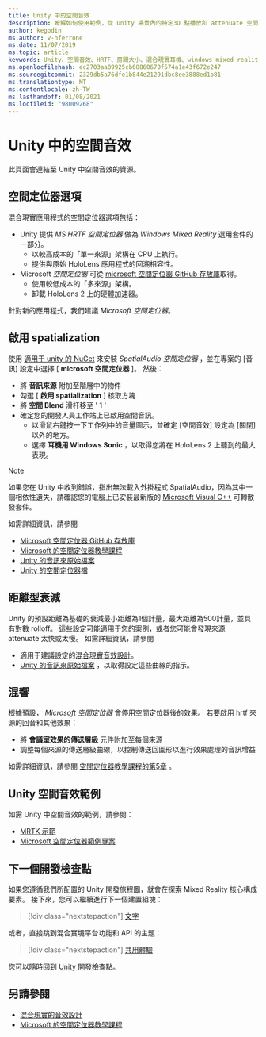 ```yaml
---
title: Unity 中的空間音效
description: 瞭解如何使用範例，從 Unity 場景內的特定3D 點播放和 attenuate 空間音效。
author: kegodin
ms.author: v-hferrone
ms.date: 11/07/2019
ms.topic: article
keywords: Unity、空間音效、HRTF、房間大小、混合現實耳機、windows mixed reality 耳機、虛擬實境耳機、MRTK、混合現實工具組、空間定位器、回音
ms.openlocfilehash: ec2703aa89925cb68860670f574a1e43f672e247
ms.sourcegitcommit: 2329db5a76dfe1b844e21291dbc8ee3888ed1b81
ms.translationtype: MT
ms.contentlocale: zh-TW
ms.lasthandoff: 01/08/2021
ms.locfileid: "98009268"
---
```

# <a name="spatial-sound-in-unity"></a>Unity 中的空間音效

此頁面會連結至 Unity 中空間音效的資源。

## <a name="spatializer-options"></a>空間定位器選項

混合現實應用程式的空間定位器選項包括：
* Unity 提供 *MS HRTF 空間定位器* 做為 *Windows Mixed Reality* 選用套件的一部分。
  * 以較高成本的「單一來源」架構在 CPU 上執行。
  * 提供與原始 HoloLens 應用程式的回溯相容性。
* Microsoft *空間定位器* 可從 [microsoft 空間定位器 GitHub 存放庫](https://github.com/microsoft/spatialaudio-unity)取得。
  * 使用較低成本的「多來源」架構。
  * 卸載 HoloLens 2 上的硬體加速器。 

針對新的應用程式，我們建議 *Microsoft 空間定位器*。

## <a name="enable-spatialization"></a>啟用 spatialization

使用 [適用于 unity 的 NuGet](https://github.com/GlitchEnzo/NuGetForUnity/releases/latest) 來安裝 _SpatialAudio 空間定位器_ ，並在專案的 [音訊] 設定中選擇 [ **microsoft 空間定位器** ]。 然後：
* 將 **音訊來源** 附加至階層中的物件
* 勾選 [ **啟用 spatialization** ] 核取方塊
* 將 **空間 Blend** 滑杆移至 ' 1 '
* 確定您的開發人員工作站上已啟用空間音訊。 
    * 以滑鼠右鍵按一下工作列中的音量圖示，並確定 [空間音效] 設定為 [關閉] 以外的地方。 
    * 選擇 **耳機用 Windows Sonic** ，以取得您將在 HoloLens 2 上聽到的最大表現。

>[!NOTE]
>如果您在 Unity 中收到錯誤，指出無法載入外掛程式 SpatialAudio，因為其中一個相依性遺失，請確認您的電腦上已安裝最新版的 [Microsoft Visual C++](https://support.microsoft.com/en-us/help/2977003/the-latest-supported-visual-c-downloads) 可轉散發套件。

如需詳細資訊，請參閱
* [Microsoft 空間定位器 GitHub 存放庫](https://github.com/microsoft/spatialaudio-unity)
* [Microsoft 的空間定位器教學課程](tutorials/unity-spatial-audio-ch1.md)
* [Unity 的音訊來原始檔案](https://docs.unity3d.com/2019.3/Documentation/Manual/class-AudioSource.html)
* [Unity 的空間定位器檔](https://docs.unity3d.com/Manual/VRAudioSpatializer.html)

## <a name="distance-based-attenuation"></a>距離型衰減

Unity 的預設距離為基礎的衰減最小距離為1個計量，最大距離為500計量，並具有對數 rolloff。 這些設定可能適用于您的案例，或者您可能會發現來源 attenuate 太快或太慢。 如需詳細資訊，請參閱
* 適用于建議設定的[混合現實音效設計](../../design/spatial-sound-design.md)。
* [Unity 的音訊來原始檔案](https://docs.unity3d.com/2019.3/Documentation/Manual/class-AudioSource.html) ，以取得設定這些曲線的指示。

## <a name="reverb"></a>混響

根據預設， _Microsoft 空間定位器_ 會停用空間定位器後的效果。 若要啟用 hrtf 來源的回音和其他效果：
* 將 **會議室效果的傳送層級** 元件附加至每個來源
* 調整每個來源的傳送層級曲線，以控制傳送回圖形以進行效果處理的音訊增益

如需詳細資訊，請參閱 [空間定位器教學課程的第5章](tutorials/unity-spatial-audio-ch5.md) 。

## <a name="unity-spatial-sound-examples"></a>Unity 空間音效範例

如需 Unity 中空間音效的範例，請參閱：
* [MRTK 示範](https://github.com/microsoft/MixedRealityToolkit-Unity/tree/mrtk_release/Assets/MixedRealityToolkit.Examples/Demos/Audio)
* [Microsoft 空間定位器範例專案](https://github.com/microsoft/spatialaudio-unity/tree/master/Samples/MicrosoftSpatializerSample)

## <a name="next-development-checkpoint"></a>下一個開發檢查點

如果您遵循我們所配置的 Unity 開發旅程圖，就會在探索 Mixed Reality 核心構成要素。 接下來，您可以繼續進行下一個建置組塊：

> [!div class="nextstepaction"]
> [文字](text-in-unity.md)

或者，直接跳到混合實境平台功能和 API 的主題：

> [!div class="nextstepaction"]
> [共用體驗](shared-experiences-in-unity.md)

您可以隨時回到 [Unity 開發檢查點](unity-development-overview.md#2-core-building-blocks)。

## <a name="see-also"></a>另請參閱

* [混合現實的音效設計](../../design/spatial-sound-design.md)
* [Microsoft 的空間定位器教學課程](tutorials/unity-spatial-audio-ch1.md)

